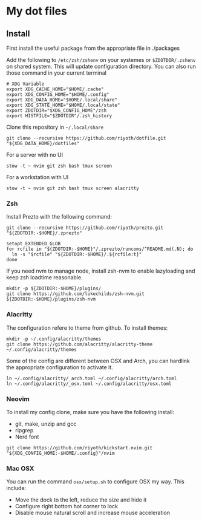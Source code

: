 # My dot files


## Install
First install the useful package from the appropriate file in ./packages

Add the following to `/etc/zsh/zshenv` on your systemes or  `$ZDOTDIR/.zshenv` on shared system.
This will update configuration directory. You can also run those command in your current terminal

```
# XDG Variable
export XDG_CACHE_HOME="$HOME/.cache"
export XDG_CONFIG_HOME="$HOME/.config"
export XDG_DATA_HOME="$HOME/.local/share"
export XDG_STATE_HOME="$HOME/.local/state"
export ZDOTDIR="$XDG_CONFIG_HOME"/zsh
export HISTFILE="$ZDOTDIR"/.zsh_history
```

Clone this repository in `~/.local/share`
```
git clone --recursive https://github.com/riyoth/dotfile.git "${XDG_DATA_HOME}/dotfiles"
```

For a server with no UI
```
stow -t ~ nvim git zsh bash tmux screen
```

For a workstation with UI
```
stow -t ~ nvim git zsh bash tmux screen alacritty
```

### Zsh

Install Prezto with the following command:
```
git clone --recursive https://github.com/riyoth/prezto.git "${ZDOTDIR:-$HOME}/.zprezto"

setopt EXTENDED_GLOB
for rcfile in "${ZDOTDIR:-$HOME}"/.zprezto/runcoms/^README.md(.N); do
  ln -s "$rcfile" "${ZDOTDIR:-$HOME}/.${rcfile:t}"
done

```

If you need nvm to manage node, install zsh-nvm to enable lazyloading and keep zsh loadtime reasonable.
```
mkdir -p ${ZDOTDIR:-$HOME}/plugins/
git clone https://github.com/lukechilds/zsh-nvm.git ${ZDOTDIR:-$HOME}/plugins/zsh-nvm
```

### Alacritty
The configuration refere to theme from github. To install themes:

```
mkdir -p ~/.config/alacritty/themes
git clone https://github.com/alacritty/alacritty-theme ~/.config/alacritty/themes
```

Some of the config are different between OSX and Arch, you can hardlink the appropriate configuration to activate it.
```
ln ~/.config/alacritty/_arch.toml ~/.config/alacritty/arch.toml
ln ~/.config/alacritty/_osx.toml ~/.config/alacritty/osx.toml
```
 
### Neovim

To install my config clone, make sure you have the following install:
 - git, make, unzip and gcc
 - ripgrep
 - Nerd font

```
git clone https://github.com/riyoth/kickstart.nvim.git "${XDG_CONFIG_HOME:-$HOME/.config}"/nvim
```

### Mac OSX
You can run the command `osx/setup.sh` to configure OSX my way. This include:

 * Move the dock to the left, reduce the size and hide it
 * Configure right bottom hot corner to lock
 * Disable mouse natural scroll and increase mouse acceleration


